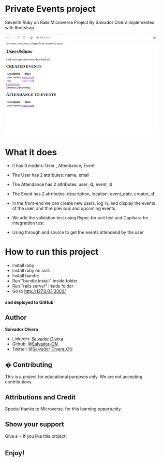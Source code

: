 # Private Events project

Seventh Ruby on Rails Microverse Project By Salvador Olvera implemented with Bootstrap

![screenshot](./screenshot.png)


# What it does

- It has 3 models: User , Attendance, Event
- The User has 2 attributes: name, email
- The Attendance has 2 attributes: user_id, event_id
- The Event has 2 attributes: description, location, event_date, creator_id

- In the front-end we can create new users, log in, and display the events of the user, and thre previous and upcoming events 

- We add the validation test using Rspec for unit test and Capibara for integrattion test

- Using through and source to get the events attendend by the user


# How to run this project

- Install ruby
- Install ruby on rails
- Install bundle
- Run "bundle install" inside folder
- Run "rails server" inside folder
- Go to http://127.0.0.1:3000/


#### and deployed to GitHub

## Author

**Salvador Olvera**
- Linkedin: [Salvador Olvera](https://www.linkedin.com/in/salvador-olvera-n)
- Github: [@Salvador-ON](https://github.com/Salvador-ON)
- Twitter: [@Salvador Olvera_ON](https://twitter.com/Salvador_ON) 


## � Contributing

This is a project for educational purposes only. We are not accepting contributions.

## Attributions and Credit

Special thanks to Microverse, for this learning opportunity. 

## Show your support

Give a ⭐️ if you like this project!

## Enjoy!